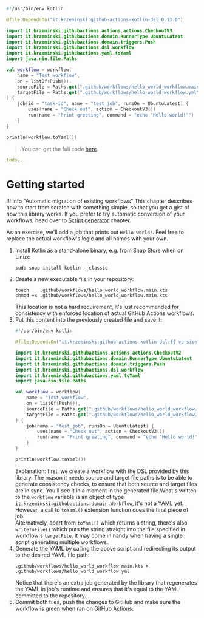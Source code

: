<!--- TEST_NAME GettingStartedTests -->


```kotlin
#!/usr/bin/env kotlin

@file:DependsOn("it.krzeminski:github-actions-kotlin-dsl:0.13.0")

import it.krzeminski.githubactions.actions.actions.CheckoutV3
import it.krzeminski.githubactions.domain.RunnerType.UbuntuLatest
import it.krzeminski.githubactions.domain.triggers.Push
import it.krzeminski.githubactions.dsl.workflow
import it.krzeminski.githubactions.yaml.toYaml
import java.nio.file.Paths

val workflow = workflow(
    name = "Test workflow",
    on = listOf(Push()),
    sourceFile = Paths.get(".github/workflows/hello_world_workflow.main.kts"),
    targetFile = Paths.get(".github/workflows/hello_world_workflow.yml")
) {
    job(id = "task-id", name = "test_job", runsOn = UbuntuLatest) {
        uses(name = "Check out", action = CheckoutV3())
        run(name = "Print greeting", command = "echo 'Hello world!'")
    }
}

println(workflow.toYaml())
```

> You can get the full code [here](../code/example/example-guide-getting-started-01.main.kts).

```yml
todo...
```

<!--- TEST -->


# Getting started

!!! info "Automatic migration of existing workflows"
    This chapter describes how to start from scratch with something simple, so that you get a gist of how this library
    works. If you prefer to try automatic conversion of your workflows, head over to
    [Script generator](script-generator.md) chapter.

As an exercise, we'll add a job that prints out `Hello world!`. Feel free to replace the actual workflow's logic and all
names with your own.

1. Install Kotlin as a stand-alone binary, e.g. from Snap Store when on Linux:
   ```
   sudo snap install kotlin --classic
   ```
2. Create a new executable file in your repository:
   ```
   touch    .github/workflows/hello_world_workflow.main.kts
   chmod +x .github/workflows/hello_world_workflow.main.kts
   ```
   This location is not a hard requirement, it's just recommended for consistency with enforced location of actual
   GitHub Actions workflows.
3. Put this content into the previously created file and save it:
   ```kotlin
   #!/usr/bin/env kotlin

   @file:DependsOn("it.krzeminski:github-actions-kotlin-dsl:{{ version }}")

   import it.krzeminski.githubactions.actions.actions.CheckoutV2
   import it.krzeminski.githubactions.domain.RunnerType.UbuntuLatest
   import it.krzeminski.githubactions.domain.triggers.Push
   import it.krzeminski.githubactions.dsl.workflow
   import it.krzeminski.githubactions.yaml.toYaml
   import java.nio.file.Paths

   val workflow = workflow(
       name = "Test workflow",
       on = listOf(Push()),
       sourceFile = Paths.get(".github/workflows/hello_world_workflow.main.kts"),
       targetFile = Paths.get(".github/workflows/hello_world_workflow.yml")
   ) {
       job(name = "test_job", runsOn = UbuntuLatest) {
           uses(name = "Check out", action = CheckoutV2())
           run(name = "Print greeting", command = "echo 'Hello world!'")
       }
   }

   println(workflow.toYaml())
   ```
   Explanation: first, we create a workflow with the DSL provided by this library. The reason it needs source and target
   file paths is to be able to generate consistency checks, to ensure that both source and target files are in sync.
   You'll see it in a moment in the generated file.What's written to the `workflow` variable is an object of type
   `it.krzeminski.githubactions.domain.Workflow`, it's not a YAML yet. However, a call to `toYaml()` extension function
   does the final piece of job.  
   Alternatively, apart from `toYaml()` which returns a string, there's also `writeToFile()` which puts the string
   straight into the file specified in workflow's `targetFile`. It may come in handy when having a single script generating multiple workflows.
4. Generate the YAML by calling the above script and redirecting its output to the desired YAML file path:
   ```
   .github/workflows/hello_world_workflow.main.kts > .github/workflows/hello_world_workflow.yml
   ```
   Notice that there's an extra job generated by the library that regenerates the YAML in job's runtime and ensures that
   it's equal to the YAML committed to the repository.
5. Commit both files, push the changes to GitHub and make sure the workflow is green when ran on GitHub Actions.
